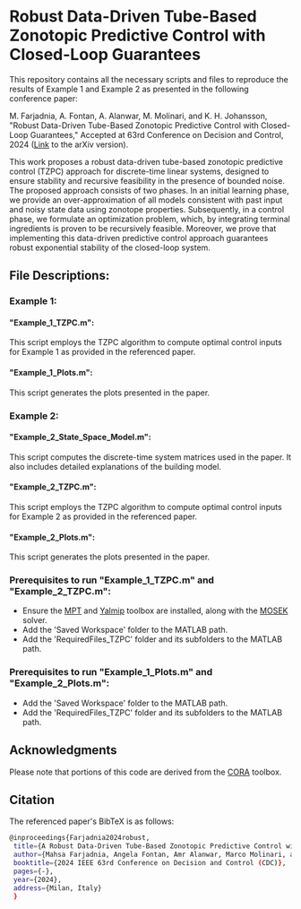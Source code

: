 # Robust Data-Driven Tube-Based Zonotopic Predictive Control with Closed-Loop Guarantees
This repository contains all the necessary scripts and files to reproduce the results of Example 1 and Example 2 as presented in the following conference paper:

M. Farjadnia, A. Fontan, A. Alanwar, M. Molinari, and K. H. Johansson, "Robust Data-Driven Tube-Based Zonotopic Predictive Control
with Closed-Loop Guarantees," Accepted at 63rd Conference on Decision and Control, 2024 ([Link](https://arxiv.org/abs/2409.14366) to the arXiv version).

This work proposes a robust data-driven tube-based zonotopic predictive control (TZPC) approach for discrete-time linear systems, designed to ensure stability and recursive feasibility in the presence of bounded noise. The proposed approach consists of two phases. In an initial learning phase, we provide an over-approximation of all models consistent with past input and noisy state data using zonotope properties. Subsequently, in a control phase, we formulate an optimization problem, which, by integrating terminal ingredients is proven to be recursively feasible. Moreover, we prove that implementing this data-driven predictive control approach guarantees robust exponential stability of the closed-loop system.

## File Descriptions:

### Example 1:

#### "Example_1_TZPC.m":
This script employs the TZPC algorithm to compute optimal control inputs for Example 1 as provided in the referenced paper.

####  "Example_1_Plots.m":
This script generates the plots presented in the paper.
  
### Example 2:

#### "Example_2_State_Space_Model.m":
This script computes the discrete-time system matrices used in the paper. It also includes detailed explanations of the building model.

#### "Example_2_TZPC.m":
This script employs the TZPC algorithm to compute optimal control inputs for Example 2 as provided in the referenced paper.

####  "Example_2_Plots.m":
This script generates the plots presented in the paper.

### Prerequisites to run "Example_1_TZPC.m" and "Example_2_TZPC.m":
- Ensure the [MPT](https://www.mpt3.org/) and [Yalmip](https://yalmip.github.io/) toolbox are installed, along with the [MOSEK](https://www.mosek.com/products/academic-licenses/) solver.
- Add the 'Saved Workspace' folder to the MATLAB path.
- Add the 'RequiredFiles_TZPC' folder and its subfolders to the MATLAB path.

### Prerequisites to run "Example_1_Plots.m" and "Example_2_Plots.m":
- Add the 'Saved Workspace' folder to the MATLAB path.
- Add the 'RequiredFiles_TZPC' folder and its subfolders to the MATLAB path.
  
## Acknowledgments
Please note that portions of this code are derived from the [CORA](https://tumcps.github.io/CORA/) toolbox.

## Citation
The referenced paper's BibTeX is as follows:
```sh
@inproceedings{Farjadnia2024robust,
 title={A Robust Data-Driven Tube-Based Zonotopic Predictive Control with Closed-Loop Guarantees},
 author={Mahsa Farjadnia, Angela Fontan, Amr Alanwar, Marco Molinari, and Karl Henrik Johansson},
 booktitle={2024 IEEE 63rd Conference on Decision and Control (CDC)},
 pages={-},
 year={2024},
 address={Milan, Italy}
 }
```

